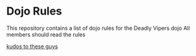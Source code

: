 Dojo Rules
==========

This repository contains a list of dojo rules for the Deadly Vipers dojo
All members should read the rules

[kudos to these guys](https://github.com/deadlyvipers)
